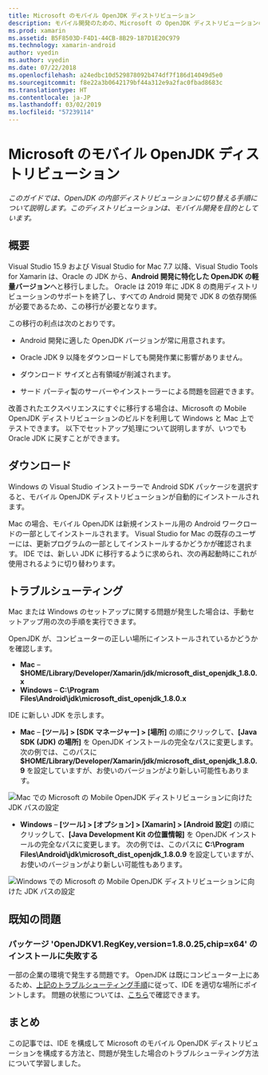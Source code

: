 ```yaml
---
title: Microsoft のモバイル OpenJDK ディストリビューション
description: モバイル開発のための、Microsoft の OpenJDK ディストリビューションの構成とトラブルシューティングに向けたステップ バイ ステップ ガイドです。
ms.prod: xamarin
ms.assetid: B5F8503D-F4D1-44CB-8B29-187D1E20C979
ms.technology: xamarin-android
author: vyedin
ms.author: vyedin
ms.date: 07/22/2018
ms.openlocfilehash: a24edbc10d529878092b474df7f186d14049d5e0
ms.sourcegitcommit: f8e22a3b0642179bf44a312e9a2fac0fbad8683c
ms.translationtype: HT
ms.contentlocale: ja-JP
ms.lasthandoff: 03/02/2019
ms.locfileid: "57239114"
---
```

# <a name="microsofts-mobile-openjdk-distribution"></a>Microsoft のモバイル OpenJDK ディストリビューション

_このガイドでは、OpenJDK の内部ディストリビューションに切り替える手順について説明します。このディストリビューションは、モバイル開発を目的としています。_

## <a name="overview"></a>概要

Visual Studio 15.9 および Visual Studio for Mac 7.7 以降、Visual Studio Tools for Xamarin は、Oracle の JDK から、**Android 開発に特化した OpenJDK の軽量バージョン**へと移行しました。 Oracle は 2019 年に JDK 8 の商用ディストリビューションのサポートを終了し、すべての Android 開発で JDK 8 の依存関係が必要であるため、この移行が必要となります。

この移行の利点は次のとおりです。

- Android 開発に適した OpenJDK バージョンが常に用意されます。

- Oracle JDK 9 以降をダウンロードしても開発作業に影響がありません。

- ダウンロード サイズと占有領域が削減されます。

- サード パーティ製のサーバーやインストーラーによる問題を回避できます。

改善されたエクスペリエンスにすぐに移行する場合は、Microsoft の Mobile OpenJDK ディストリビューションのビルドを利用して Windows と Mac 上でテストできます。 以下でセットアップ処理について説明しますが、いつでも Oracle JDK に戻すことができます。

## <a name="download"></a>ダウンロード

Windows の Visual Studio インストーラーで Android SDK パッケージを選択すると、モバイル OpenJDK ディストリビューションが自動的にインストールされます。

Mac の場合、モバイル OpenJDK は新規インストール用の Android ワークロードの一部としてインストールされます。 Visual Studio for Mac の既存のユーザーには、更新プログラムの一部としてインストールするかどうかが確認されます。 IDE では、新しい JDK に移行するように求められ、次の再起動時にこれが使用されるように切り替わります。

## <a name="troubleshooting"></a>トラブルシューティング

Mac または Windows のセットアップに関する問題が発生した場合は、手動セットアップ用の次の手順を実行できます。

OpenJDK が、コンピューターの正しい場所にインストールされているかどうかを確認します。

- **Mac** &ndash; **$HOME/Library/Developer/Xamarin/jdk/microsoft_dist_openjdk_1.8.0.x**
- **Windows** &ndash; **C:\\Program Files\\Android\\jdk\\microsoft_dist_openjdk_1.8.0.x**

IDE に新しい JDK を示します。

- **Mac** &ndash; **[ツール] > [SDK マネージャー] > [場所]** の順にクリックして、**[Java SDK (JDK) の場所]** を OpenJDK インストールの完全なパスに変更します。 次の例では、このパスに **$HOME/Library/Developer/Xamarin/jdk/microsoft_dist_openjdk_1.8.0.9** を設定していますが、お使いのバージョンがより新しい可能性もあります。

![Mac での Microsoft の Mobile OpenJDK ディストリビューションに向けた JDK パスの設定](openjdk-images/vsm.png)

- **Windows** &ndash; **[ツール] > [オプション] > [Xamarin] > [Android 設定]** の順にクリックして、**[Java Development Kit の位置情報]** を OpenJDK インストールの完全なパスに変更します。 次の例では、このパスに **C:\\Program Files\\Android\\jdk\\microsoft_dist_openjdk_1.8.0.9** を設定していますが、お使いのバージョンがより新しい可能性もあります。

![Windows での Microsoft の Mobile OpenJDK ディストリビューションに向けた JDK パスの設定](openjdk-images/vs.png)

## <a name="known-issues"></a>既知の問題

### <a name="package-openjdkv1regkeyversion18025chipx64-failed-to-install"></a>パッケージ 'OpenJDKV1.RegKey,version=1.8.0.25,chip=x64' のインストールに失敗する

一部の企業の環境で発生する問題です。 OpenJDK は既にコンピューター上にあるため、[上記のトラブルシューティング手順](#troubleshooting)に従って、IDE を適切な場所にポイントします。 問題の状態については、[こちら](https://developercommunity.visualstudio.com/content/problem/382549/packageidopenjdkv1regkeypackageactioninstallreturn.html)で確認できます。

## <a name="summary"></a>まとめ

この記事では、IDE を構成して Microsoft のモバイル OpenJDK ディストリビューションを構成する方法と、問題が発生した場合のトラブルシューティング方法について学習しました。
